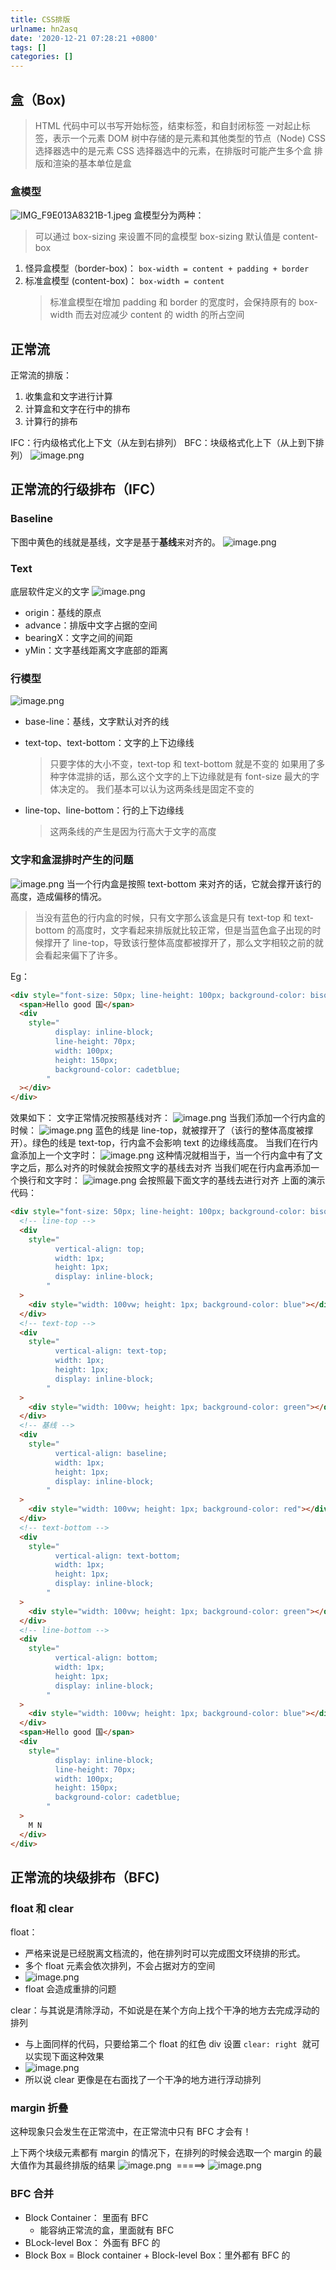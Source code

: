 ```yaml
---
title: CSS排版
urlname: hn2asq
date: '2020-12-21 07:28:21 +0800'
tags: []
categories: []
---
```


## 盒（Box)

> HTML 代码中可以书写开始标签，结束标签，和自封闭标签
> 一对起止标签，表示一个元素
> DOM 树中存储的是元素和其他类型的节点（Node)
> CSS 选择器选中的是元素
> CSS 选择器选中的元素，在排版时可能产生多个盒
> 排版和渲染的基本单位是盒

### 盒模型

![IMG_F9E013A8321B-1.jpeg](https://cdn.nlark.com/yuque/0/2020/jpeg/2705850/1608507917849-976f9a05-930c-4cd1-9ce0-3c9417f3bc20.jpeg#align=left&display=inline&height=316&margin=%5Bobject%20Object%5D&name=IMG_F9E013A8321B-1.jpeg&originHeight=962&originWidth=1195&size=1274496&status=done&style=none&width=393)
盒模型分为两种：

> 可以通过 box-sizing 来设置不同的盒模型
> box-sizing 默认值是 content-box

1. 怪异盒模型（border-box)： `box-width = content + padding + border`
1. 标准盒模型 (content-box)： `box-width = content`
   > 标准盒模型在增加 padding 和 border 的宽度时，会保持原有的 box-width 而去对应减少 content 的 width 的所占空间

## 正常流

正常流的排版：

1. 收集盒和文字进行计算
1. 计算盒和文字在行中的排布
1. 计算行的排布

IFC：行内级格式化上下文（从左到右排列）
BFC：块级格式化上下（从上到下排列）
![image.png](https://cdn.nlark.com/yuque/0/2020/png/2705850/1608591685793-2521eba0-5803-466b-89a6-763608883ac7.png#align=left&display=inline&height=960&margin=%5Bobject%20Object%5D&name=image.png&originHeight=960&originWidth=2226&size=303741&status=done&style=none&width=2226)

## 正常流的行级排布（IFC）

### Baseline

下图中黄色的线就是基线，文字是基于**基线**来对齐的。
![image.png](https://cdn.nlark.com/yuque/0/2020/png/2705850/1608592017818-80fa1342-32b6-4329-8d26-f87285f9454b.png#align=left&display=inline&height=62&margin=%5Bobject%20Object%5D&name=image.png&originHeight=248&originWidth=738&size=149484&status=done&style=none&width=185)

### Text

底层软件定义的文字
![image.png](https://cdn.nlark.com/yuque/0/2020/png/2705850/1608592161826-fb417db4-a214-46c9-a569-a667cbf53176.png#align=left&display=inline&height=169&margin=%5Bobject%20Object%5D&name=image.png&originHeight=676&originWidth=1034&size=367041&status=done&style=none&width=259)

- origin：基线的原点
- advance：排版中文字占据的空间
- bearingX：文字之间的间距
- yMin：文字基线距离文字底部的距离

### 行模型

![image.png](https://cdn.nlark.com/yuque/0/2020/png/2705850/1608592669392-5b688eca-283f-4dcb-a9c6-e2d8b49d9a05.png#align=left&display=inline&height=210&margin=%5Bobject%20Object%5D&name=image.png&originHeight=838&originWidth=1276&size=241489&status=done&style=none&width=319)

- base-line：基线，文字默认对齐的线
- text-top、text-bottom：文字的上下边缘线

  > 只要字体的大小不变，text-top 和 text-bottom 就是不变的
  > 如果用了多种字体混排的话，那么这个文字的上下边缘就是有 font-size 最大的字体决定的。
  > 我们基本可以认为这两条线是固定不变的

- line-top、line-bottom：行的上下边缘线
  > 这两条线的产生是因为行高大于文字的高度

### 文字和盒混排时产生的问题

![image.png](https://cdn.nlark.com/yuque/0/2020/png/2705850/1608593084262-c9db1a4c-cc9d-4337-a842-b06660122bd6.png#align=left&display=inline&height=238&margin=%5Bobject%20Object%5D&name=image.png&originHeight=950&originWidth=1854&size=397540&status=done&style=none&width=464)
当一个行内盒是按照 text-bottom 来对齐的话，它就会撑开该行的高度，造成偏移的情况。

> 当没有蓝色的行内盒的时候，只有文字那么该盒是只有 text-top 和 text-bottom 的高度时，文字看起来排版就比较正常，但是当蓝色盒子出现的时候撑开了 line-top，导致该行整体高度都被撑开了，那么文字相较之前的就会看起来偏下了许多。

Eg：

```html
<div style="font-size: 50px; line-height: 100px; background-color: bisque">
  <span>Hello good 国</span>
  <div
    style="
          display: inline-block;
          line-height: 70px;
          width: 100px;
          height: 150px;
          background-color: cadetblue;
        "
  ></div>
</div>
```

效果如下：
文字正常情况按照基线对齐：
![image.png](https://cdn.nlark.com/yuque/0/2020/png/2705850/1608594613929-d627e469-a14d-43ac-8262-8bf03832cfc2.png#align=left&display=inline&height=121&margin=%5Bobject%20Object%5D&name=image.png&originHeight=242&originWidth=722&size=51691&status=done&style=none&width=361)
当我们添加一个行内盒的时候：
![image.png](https://cdn.nlark.com/yuque/0/2020/png/2705850/1608594091726-0caea8c5-9407-453f-b4b4-e5c209ff6a65.png#align=left&display=inline&height=93&margin=%5Bobject%20Object%5D&name=image.png&originHeight=372&originWidth=1092&size=82717&status=done&style=none&width=273)
蓝色的线是 line-top，就被撑开了（该行的整体高度被撑开）。绿色的线是 text-top，行内盒不会影响 text 的边缘线高度。
当我们在行内盒添加上一个文字时：
![image.png](https://cdn.nlark.com/yuque/0/2020/png/2705850/1608594403003-766b921d-5f40-4926-abfc-4ecfbc4da80c.png#align=left&display=inline&height=90&margin=%5Bobject%20Object%5D&name=image.png&originHeight=358&originWidth=1006&size=87363&status=done&style=none&width=252)
这种情况就相当于，当一个行内盒中有了文字之后，那么对齐的时候就会按照文字的基线去对齐
当我们呢在行内盒再添加一个换行和文字时：
![image.png](https://cdn.nlark.com/yuque/0/2020/png/2705850/1608594527028-d79e9601-b55a-46f6-bf8c-42d524096579.png#align=left&display=inline&height=89&margin=%5Bobject%20Object%5D&name=image.png&originHeight=354&originWidth=964&size=94340&status=done&style=none&width=241)
会按照最下面文字的基线去进行对齐
上面的演示代码：

```html
<div style="font-size: 50px; line-height: 100px; background-color: bisque">
  <!-- line-top -->
  <div
    style="
          vertical-align: top;
          width: 1px;
          height: 1px;
          display: inline-block;
        "
  >
    <div style="width: 100vw; height: 1px; background-color: blue"></div>
  </div>
  <!-- text-top -->
  <div
    style="
          vertical-align: text-top;
          width: 1px;
          height: 1px;
          display: inline-block;
        "
  >
    <div style="width: 100vw; height: 1px; background-color: green"></div>
  </div>
  <!-- 基线 -->
  <div
    style="
          vertical-align: baseline;
          width: 1px;
          height: 1px;
          display: inline-block;
        "
  >
    <div style="width: 100vw; height: 1px; background-color: red"></div>
  </div>
  <!-- text-bottom -->
  <div
    style="
          vertical-align: text-bottom;
          width: 1px;
          height: 1px;
          display: inline-block;
        "
  >
    <div style="width: 100vw; height: 1px; background-color: green"></div>
  </div>
  <!-- line-bottom -->
  <div
    style="
          vertical-align: bottom;
          width: 1px;
          height: 1px;
          display: inline-block;
        "
  >
    <div style="width: 100vw; height: 1px; background-color: blue"></div>
  </div>
  <span>Hello good 国</span>
  <div
    style="
          display: inline-block;
          line-height: 70px;
          width: 100px;
          height: 150px;
          background-color: cadetblue;
        "
  >
    M N
  </div>
</div>
```

## 正常流的块级排布（BFC)

### float 和 clear

float：

- 严格来说是已经脱离文档流的，他在排列时可以完成图文环绕排的形式。
- 多个 float 元素会依次排列，不会占据对方的空间
- ![image.png](https://cdn.nlark.com/yuque/0/2020/png/2705850/1608854033824-58eec322-5bd5-4d17-a5b4-c8d43b51202c.png#align=left&display=inline&height=66&margin=%5Bobject%20Object%5D&name=image.png&originHeight=264&originWidth=1400&size=15569&status=done&style=none&width=350)
- float 会造成重排的问题

clear：与其说是清除浮动，不如说是在某个方向上找个干净的地方去完成浮动的排列

- 与上面同样的代码，只要给第二个 float 的红色 div 设置 `clear: right`  就可以实现下面这种效果
- ![image.png](https://cdn.nlark.com/yuque/0/2020/png/2705850/1608854110759-07d731d4-93c2-4726-97bf-81e708a9a0f3.png#align=left&display=inline&height=60&margin=%5Bobject%20Object%5D&name=image.png&originHeight=242&originWidth=1405&size=14317&status=done&style=none&width=351)
- 所以说 clear 更像是在右面找了一个干净的地方进行浮动排列

### margin 折叠

这种现象只会发生在正常流中，在正常流中只有 BFC 才会有！

上下两个块级元素都有 margin 的情况下，在排列的时候会选取一个 margin 的最大值作为其最终排版的结果
![image.png](https://cdn.nlark.com/yuque/0/2020/png/2705850/1608854541877-e2831a64-ad81-4f32-a22f-9b377bd8495f.png#align=left&display=inline&height=188&margin=%5Bobject%20Object%5D&name=image.png&originHeight=1212&originWidth=1650&size=172874&status=done&style=none&width=256)  =====> ![image.png](https://cdn.nlark.com/yuque/0/2020/png/2705850/1608854549792-733a8918-101f-4602-bcbf-2c216a5fe612.png#align=left&display=inline&height=188&margin=%5Bobject%20Object%5D&name=image.png&originHeight=1098&originWidth=1714&size=173370&status=done&style=none&width=294)

### BFC 合并

- Block Container： 里面有 BFC
  - 能容纳正常流的盒，里面就有 BFC
- BLock-level Box： 外面有 BFC 的
- Block Box = Block container + Block-level Box：里外都有 BFC 的
